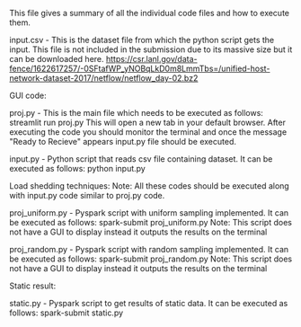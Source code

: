 This file gives a summary of all the individual code files and how to execute them.

input.csv - This is the dataset file from which the python script gets the input. This file is not included in the submission due to its massive size but it can be downloaded here. https://csr.lanl.gov/data-fence/1622617257/-0SFtafWP_yNOBqLkD0m8LmmTbs=/unified-host-network-dataset-2017/netflow/netflow_day-02.bz2

GUI code:

proj.py - This is the main file which needs to be executed as follows: 
streamlit run proj.py
This will open a new tab in your default browser. After executing the code you should monitor the terminal and once the message "Ready to Recieve" appears input.py file should be executed.

input.py - Python script that reads csv file containing dataset. It can be executed as follows:
python input.py

Load shedding techniques:
Note: All these codes should be executed along with input.py code similar to proj.py code.

proj_uniform.py - Pyspark script with uniform sampling implemented. It can be executed as follows:
spark-submit proj_uniform.py
Note: This script does not have a GUI to display instead it outputs the results on the terminal

proj_random.py -  Pyspark script with random sampling implemented. It can be executed as follows:
spark-submit proj_random.py
Note: This script does not have a GUI to display instead it outputs the results on the terminal

Static result:

static.py - Pyspark script to get results of static data. It can be executed as follows:
spark-submit static.py


